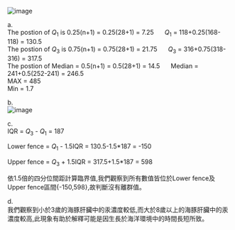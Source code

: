 ![image](https://github.com/user-attachments/assets/df4faf0e-d140-45ec-84ef-23559738136f)  

a.  
The postion of $Q_1$ is 0.25(n+1) = 0.25(28+1) = 7.25  $\quad$  $Q_1$ = 118+0.25(168-118) = 130.5  
The postion of $Q_3$ is 0.75(n+1) = 0.75(28+1) = 21.75  $\quad$  $Q_3$ = 316+0.75(318-316) = 317.5  
The postion of Median = 0.5(n+1) = 0.5(28+1) = 14.5 $\quad$ Median = 241+0.5(252-241) = 246.5  
MAX = 485  
Min = 1.7  

b.  
![image](https://github.com/user-attachments/assets/046e0eda-93f9-4c1d-8113-17250959546f)  

c.  
IQR = $Q_3$ - $Q_1$ = 187  

Lower fence = $Q_1$ - 1.5IQR = 130.5-1.5*187 = -150  

Upper fence = $Q_3$ + 1.5IQR = 317.5+1.5*187 = 598  

依1.5倍的四分位間距計算臨界值,我們觀察到所有數值皆位於Lower fence及Upper fence區間{-150,598},故判斷沒有離群值。  

d.  
我們觀察到小於3歲的海豚肝臟中的汞濃度較低,而大於8歲以上的海豚肝臟中的汞濃度較高,此現象有助於解釋可能是因生長於海洋環境中的時間長短所致。
